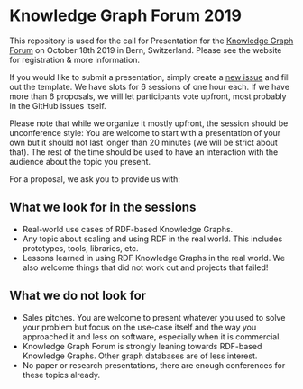 # Knowledge Graph Forum 2019

This repository is used for the call for Presentation for the [Knowledge Graph Forum](https://dinacon.ch/knowledge-graph-forum-2019/) on October 18th 2019 in Bern, Switzerland.
Please see the website for registration & more information.

If you would like to submit a presentation, simply create a [new issue](https://github.com/zazuko/knowledge-graph-forum/issues/new) and fill out the template.
We have slots for 6 sessions of one hour each.
If we have more than 6 proposals, we will let participants vote upfront, most probably in the GitHub issues itself.

Please note that while we organize it mostly upfront, the session should be unconference style: You are welcome to start with a presentation of your own but it should not last longer than 20 minutes (we will be strict about that). The rest of the time should be used to have an interaction with the audience about the topic you present.

For a proposal, we ask you to provide us with:



## What we look for in the sessions

* Real-world use cases of RDF-based Knowledge Graphs.
* Any topic about scaling and using RDF in the real world. This includes prototypes, tools, libraries, etc.
* Lessons learned in using RDF Knowledge Graphs in the real world. We also welcome things that did not work out and projects that failed!

## What we do not look for

* Sales pitches. You are welcome to present whatever you used to solve your problem but focus on the use-case itself and the way you approached it and less on software, especially when it is commercial.
* Knowledge Graph Forum is strongly leaning towards RDF-based Knowledge Graphs. Other graph databases are of less interest.
* No paper or research presentations, there are enough conferences for these topics already.

